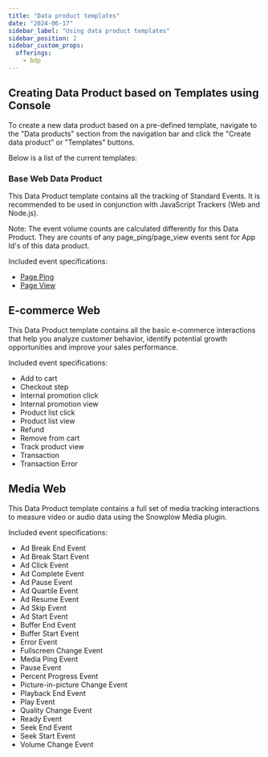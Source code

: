 ```yaml
---
title: "Data product templates"
date: "2024-06-17"
sidebar_label: "Using data product templates"
sidebar_position: 2
sidebar_custom_props:
  offerings:
    - bdp
---
```


## Creating Data Product based on Templates using Console

To create a new data product based on a pre-defined template, navigate to the "Data products" section from the navigation bar and click the "Create data product" or "Templates" buttons.

Below is a list of the current templates:

### Base Web Data Product

This Data Product template contains all the tracking of Standard Events. It is recommended to be used in conjunction with JavaScript Trackers (Web and Node.js).

Note: The event volume counts are calculated differently for this Data Product. They are counts of any page_ping/page_view events sent for App Id's of this data product.

Included event specifications:

* [Page Ping](/docs/collecting-data/collecting-from-own-applications/javascript-trackers/web-tracker/tracking-events/activity-page-pings/)
* [Page View](/docs/collecting-data/collecting-from-own-applications/javascript-trackers/web-tracker/tracking-events/page-views/)


## E-commerce Web

This Data Product template contains all the basic e-commerce interactions that help you analyze customer behavior, identify potential growth opportunities and improve your sales performance.

Included event specifications:

* Add to cart
* Checkout step
* Internal promotion click
* Internal promotion view
* Product list click
* Product list view
* Refund
* Remove from cart
* Track product view
* Transaction
* Transaction Error

## Media Web

This Data Product template contains a full set of media tracking interactions to measure video or audio data using the Snowplow Media plugin.

Included event specifications:

* Ad Break End Event
* Ad Break Start Event
* Ad Click Event
* Ad Complete Event
* Ad Pause Event
* Ad Quartile Event
* Ad Resume Event
* Ad Skip Event
* Ad Start Event
* Buffer End Event
* Buffer Start Event
* Error Event
* Fullscreen Change Event
* Media Ping Event
* Pause Event
* Percent Progress Event
* Picture-in-picture Change Event
* Playback End Event
* Play Event
* Quality Change Event
* Ready Event
* Seek End Event
* Seek Start Event
* Volume Change Event

